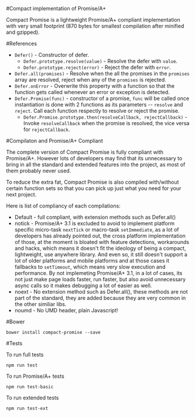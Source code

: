#Compact implementation of Promise/A+

Compact Promise is a lightweight Promise/A+ compliant implementation with very small footprint (870 bytes for smallest compilation after minified and gzipped).

#References

* `Defer()` - Constructor of defer.
    * `Defer.prototype.resolve(value)` - Resolve the defer with `value`.
    * `Defer.prototype.reject(error)` - Reject the defer with `error`.
* `Defer.all(promises)` - Resolve when the all the promises in the `promises` array are resolved, reject when any of the `promises` is rejected.
* `Defer.onError` - Overwrite this property with a function so that the function gets called whenever an error or exception is detected.
* `Defer.Promise(func)` - constructor of a promise, `func` will be called once instantiation is done with 2 functions as its parameters -- `resolve` and `reject`. Call each function respectly to resolve or reject the promise.
    * `Defer.Promise.prototype.then(resolveCallback, rejectCallback)` - Invoke `resolveCallback` when the promise is resolved, the vice versa for `rejectCallback`.

#Compilaton and Promise/A+ Compliant

The complete version of Compact Promise is fully compliant with Promise/A+. However lots of developers may find that its unnecessary to bring in all the standard and extended features into the project, as most of them probably never used.

To reduce the extra fat, Compact Promise is also compiled with/without certain function sets so that you can pick up just what you need for your next project. 

Here is list of compliancy of each compilations:

* Default - full compliant, with extension methods such as Defer.all()
* notick - Promise/A+ 3.1 is excluded to avoid to implement platform specific micro-task `nextTick` or macro-task `setImmediate`, as a lot of developers has already pointed out, the cross platform implementation of those, at the moment is bloated with feature detections, workarounds and hacks, which means it doesn't fit the ideology of being a compact, lightweight, use anywhere library. And even so, it still doesn't support a lot of older platforms and mobile platforms and at those cases it fallbacks to `setTimeout`, which means very slow execution and performance. By not implemeting Promise/A+ 3.1, in a lot of cases, its not just make page loads faster, run faster, but also avoid unnecessary async calls so it makes debugging a lot of easier as well.
* noext - No extension method such as Defer.all(), these methods are not part of the standard, they are added because they are very common in the other similiar libs.
* noumd - No UMD header, plain Javascript!

#Bower

`bower install compact-promise --save`

#Tests

To run full tests

`npm run test`

To run Promise/A+ tests

`npm run test-basic`

To run extended tests

`npm run test-ext`
